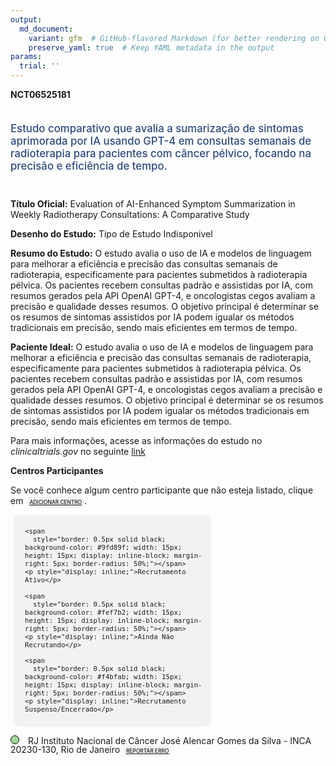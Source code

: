 ```yaml
---
output: 
  md_document:
    variant: gfm  # GitHub-flavored Markdown (for better rendering on GitHub)
    preserve_yaml: true  # Keep YAML metadata in the output
params:
  trial: ''
---
```


**NCT06525181**

<div style="padding: 5px 5px 5px 0px; font-size: 1.20em; font-weight: 500; color: #2E4A7F; text-align: left; margin-bottom: 20px">

Estudo comparativo que avalia a sumarização de sintomas aprimorada por
IA usando GPT-4 em consultas semanais de radioterapia para pacientes com
câncer pélvico, focando na precisão e eficiência de tempo.

</div>

**Título Oficial:** Evaluation of AI-Enhanced Symptom Summarization in
Weekly Radiotherapy Consultations: A Comparative Study

**Desenho do Estudo:** Tipo de Estudo Indisponivel

**Resumo do Estudo:** O estudo avalia o uso de IA e modelos de linguagem
para melhorar a eficiência e precisão das consultas semanais de
radioterapia, especificamente para pacientes submetidos à radioterapia
pélvica. Os pacientes recebem consultas padrão e assistidas por IA, com
resumos gerados pela API OpenAI GPT-4, e oncologistas cegos avaliam a
precisão e qualidade desses resumos. O objetivo principal é determinar
se os resumos de sintomas assistidos por IA podem igualar os métodos
tradicionais em precisão, sendo mais eficientes em termos de tempo.

**Paciente Ideal:** O estudo avalia o uso de IA e modelos de linguagem
para melhorar a eficiência e precisão das consultas semanais de
radioterapia, especificamente para pacientes submetidos à radioterapia
pélvica. Os pacientes recebem consultas padrão e assistidas por IA, com
resumos gerados pela API OpenAI GPT-4, e oncologistas cegos avaliam a
precisão e qualidade desses resumos. O objetivo principal é determinar
se os resumos de sintomas assistidos por IA podem igualar os métodos
tradicionais em precisão, sendo mais eficientes em termos de tempo.

Para mais informações, acesse as informações do estudo no
*clinicaltrials.gov* no seguinte
[link](https://clinicaltrials.gov/ct2/show/NCT06525181)

**Centros Participantes**

Se você conhece algum centro participante que não esteja listado, clique
em
<span style="color: #2E4A7F; margin-left: 2px; padding: 4px; background-color: #f3f2f1; border-radius: 8px; font-weight: 500; font-size: 0.6em"><a
href="https://flazar.shinyapps.io/formsapp?study_nct_id=NCT06525181&amp;location_id=N%2FA&amp;location_full_name=N%2FA&amp;form_type=Adicionar%20Centro"
target="_blank">ADICIONAR CENTRO</a></span>.

<div style="margin-bottom: 8px; margin-left: 5px; padding: 8px; max-width: 300px; background-color: #f3f2f1; border-radius: 8px; font-size: 0.9em">

<div style="margin-left: 10px;">

    <span 
      style="border: 0.5px solid black; background-color: #9fd89f; width: 15px; height: 15px; display: inline-block; margin-right: 5px; border-radius: 50%;"></span>
    <p style="display: inline;">Recrutamento Ativo</p>

</div>

<div style="margin-left: 10px;">

    <span 
      style="border: 0.5px solid black; background-color: #fef7b2; width: 15px; height: 15px; display: inline-block; margin-right: 5px; border-radius: 50%;"></span>
    <p style="display: inline;">Ainda Não Recrutando</p>

</div>

<div style="margin-left: 10px;">

    <span 
      style="border: 0.5px solid black; background-color: #f4bfab; width: 15px; height: 15px; display: inline-block; margin-right: 5px; border-radius: 50%;"></span>
    <p style="display: inline;">Recrutamento Suspenso/Encerrado</p>

</div>

</div>

<span style="line-height: 1.0;"><span style="border: 0.5px solid black; display: inline-block; width: 12px; height: 12px; border-radius: 50%; margin-right: 10px; padding-bottom: 0px; background-color: #9fd89f;"></span>
RJ Instituto Nacional de Câncer José Alencar Gomes da Silva - INCA
20230-130, Rio de Janeiro
<span style="color: #2E4A7F; margin-left: 2px; padding: 4px; background-color: #f3f2f1; border-radius: 8px; font-weight: 500; font-size: 0.6em"><a
href="https://flazar.shinyapps.io/formsapp?study_nct_id=NCT06525181&amp;location_id=INSTITUTONACIONALDECANCERJOSEALENCARGOMESDASILVAINCARIODEJANEIROBRAZIL&amp;location_full_name=Instituto%20Nacional%20de%20C%C3%A2ncer%20Jos%C3%A9%20Alencar%20Gomes%20da%20Silva%20-%20INCA%2C%2020230-130%2C%20Rio%20de%20Janeiro&amp;form_type=Reportar%20Erro"
target="_blank">REPORTAR ERRO</a></span></span>

